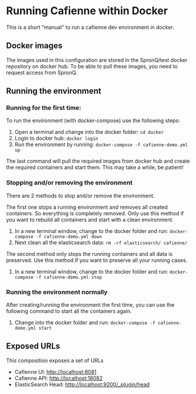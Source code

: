 # Running Cafienne within Docker

This is a short "manual" to run a cafienne dev environment in docker.

## Docker images

The images used in this configuration are stored in the SpronQ/test docker
repository on docker hub. To be able to pull these images, you need to request
access from SpronQ.


## Running the environment

### Running for the first time:

To run the environment (with docker-compose) use the following steps:

1. Open a terminal and change into the docker folder: `cd docker`
2. Login to docker hub: `docker login`
3. Run the environment by running: `docker-compose -f cafienne-demo.yml up`

The last command will pull the required images from docker hub and create the
required containers and start them. This may take a while, be patient!

### Stopping and/or removing the environment

There are 2 methods to stop and/or remove the environment.

The first one stops a running environment and removes all created containers.
So everything is completely removed. Only use this method if you want to rebuild all
containers and start with a clean environment.

1. In a new terminal window, change to the docker folder and run: `docker-compose -f cafienne-demo.yml down`
2. Next clean all the elasticsearch data: `rm -rf elasticsearch/ cafienne/`

The second method only stops the running containers and all data is preserved. Use this method if you want
to preserve all your running cases.

1. In a new terminal window, change to the docker folder and run: `docker-compose -f cafienne-demo.yml stop`

### Running the environment normally

After creating/running the environment the first time, you can use the following
 command to start all the containers again.

1. Change into the docker folder and run: `docker-compose -f cafienne-demo.yml start`

## Exposed URLs

This composition exposes a set of URLs

- Cafienne UI: [http://localhost:8081](http://localhost:8081)
- Cafienne API: [http://localhost:18082](http://localhost:18082)
- ElasticSearch Head: [http://localhost:9200/_plugin/head](http://localhost:9200/_plugin/head)
